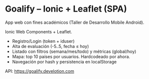 ﻿# Goalify – Ionic + Leaflet (SPA)

App web con fines académicos (Taller de Desarrollo Mobile Android). 

Ionic Web Components + Leaflet.

* Registro/Login (token + iduser)
* Alta de evaluación (-5..5, fecha ≤ hoy)
* Listado con filtros (semana/mes/todo) y métricas (global/hoy)
* Mapa: top 10 países por usuarios. Hardcodeado por ahora.
* Navegación por hash y persistencia en localStorage

API: https://goalify.develotion.com
